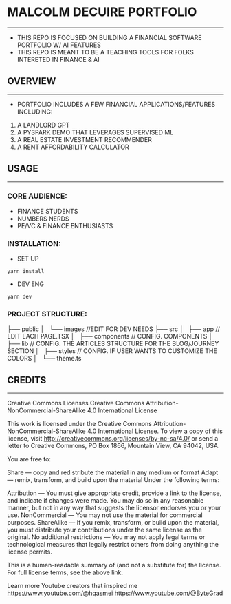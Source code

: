 # MALCOLM DECUIRE PORTFOLIO 
---
- THIS REPO IS FOCUSED ON BUILDING A FINANCIAL SOFTWARE PORTFOLIO W/ AI FEATURES
- THIS REPO IS MEANT TO BE A TEACHING TOOLS FOR FOLKS INTERETED IN FINANCE & AI

## OVERVIEW 
---
- PORTFOLIO INCLUDES A FEW FINANCIAL APPLICATIONS/FEATURES INCLUDING:
1. A LANDLORD GPT 
2. A PYSPARK DEMO THAT LEVERAGES SUPERVISED ML 
3. A REAL ESTATE INVESTMENT RECOMMENDER 
4. A RENT AFFORDABILITY CALCULATOR 

## USAGE 
---
### CORE AUDIENCE: 
- FINANCE STUDENTS 
- NUMBERS NERDS 
- PE/VC & FINANCE ENTHUSIASTS

### INSTALLATION: 
- SET UP 
```
yarn install
```
- DEV ENG 

```
yarn dev
```

### PROJECT STRUCTURE: 
├── public
│   └── images //EDIT FOR DEV NEEDS
├── src
│   ├── app // EDIT EACH PAGE.TSX
│   ├── components // CONFIG. COMPONENTS
│   ├── lib // CONFIG. THE ARTICLES STRUCTURE FOR THE BLOG/JOURNEY SECTION
│   ├── styles // CONFIG. IF USER WANTS TO CUSTOMIZE THE COLORS
│   └── theme.ts

## CREDITS 
---
Creative Commons Licenses
Creative Commons Attribution-NonCommercial-ShareAlike 4.0 International License

This work is licensed under the Creative Commons Attribution-NonCommercial-ShareAlike 4.0 International License. To view a copy of this license, visit http://creativecommons.org/licenses/by-nc-sa/4.0/ or send a letter to Creative Commons, PO Box 1866, Mountain View, CA 94042, USA.

You are free to:

Share — copy and redistribute the material in any medium or format
Adapt — remix, transform, and build upon the material
Under the following terms:

Attribution — You must give appropriate credit, provide a link to the license, and indicate if changes were made. You may do so in any reasonable manner, but not in any way that suggests the licensor endorses you or your use.
NonCommercial — You may not use the material for commercial purposes.
ShareAlike — If you remix, transform, or build upon the material, you must distribute your contributions under the same license as the original.
No additional restrictions — You may not apply legal terms or technological measures that legally restrict others from doing anything the license permits.

This is a human-readable summary of (and not a substitute for) the license. For full license terms, see the above link.

Learn more
Youtube creators that inspired me
https://www.youtube.com/@hqasmei
https://www.youtube.com/@ByteGrad